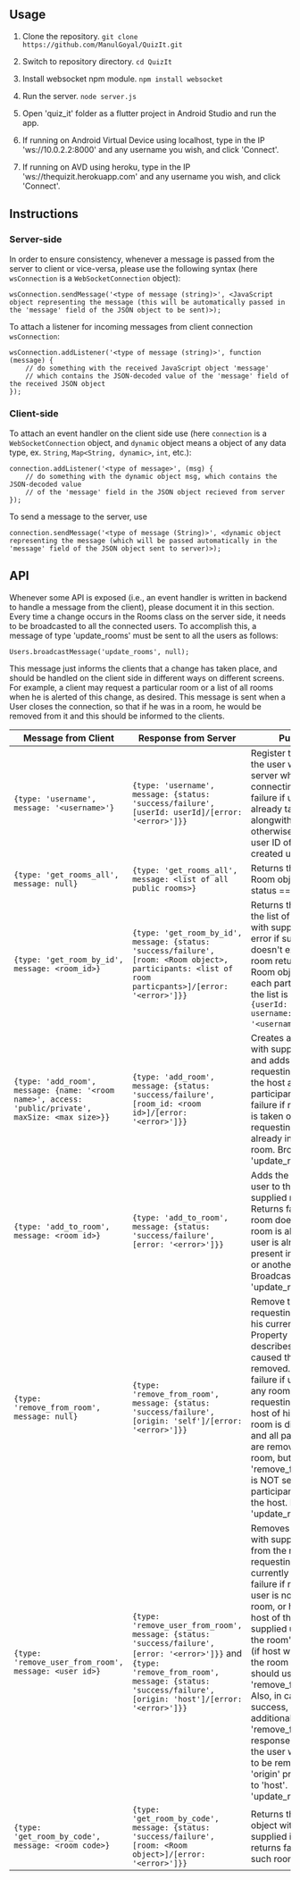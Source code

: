 ## Usage

1. Clone the repository.
`git clone https://github.com/ManulGoyal/QuizIt.git`

2. Switch to repository directory.
`cd QuizIt`

3. Install websocket npm module.
`npm install websocket`

4. Run the server.
`node server.js`

5. Open 'quiz_it' folder as a flutter project in Android Studio and run the app.

6. If running on Android Virtual Device using localhost, type in the IP 'ws://10.0.2.2:8000' and any username you wish, and click 'Connect'.

7. If running on AVD using heroku, type in the IP 'ws://thequizit.herokuapp.com' and any username you wish, and click 'Connect'.

## Instructions

### Server-side
In order to ensure consistency, whenever a message is passed from the server to client or vice-versa, please use the following syntax (here `wsConnection` is a `WebSocketConnection` object):

```
wsConnection.sendMessage('<type of message (string)>', <JavaScript object representing the message (this will be automatically passed in the 'message' field of the JSON object to be sent)>);
```
To attach a listener for incoming messages from client connection `wsConnection`:
```
wsConnection.addListener('<type of message (string)>', function (message) {
    // do something with the received JavaScript object 'message'
    // which contains the JSON-decoded value of the 'message' field of the received JSON object
});
```

### Client-side
To attach an event handler on the client side use (here `connection` is a `WebSocketConnection` object, and `dynamic` object means a object of any data type, ex. `String`, `Map<String, dynamic>`, `int`, etc.):
```
connection.addListener('<type of message>', (msg) {
    // do something with the dynamic object msg, which contains the JSON-decoded value
    // of the 'message' field in the JSON object recieved from server 
});
```
To send a message to the server, use
```
connection.sendMessage('<type of message (String)>', <dynamic object representing the message (which will be passed automatically in the 'message' field of the JSON object sent to server)>);
```

## API
Whenever some API is exposed (i.e., an event handler is written in backend to handle a message from the client), please document it in this section.
Every time a change occurs in the Rooms class on the server side, it needs to be broadcasted to all the connected users. To accomplish this, a message of type 'update_rooms' must be sent to all the users as follows:
```
Users.broadcastMessage('update_rooms', null);
```
This message just informs the clients that a change has taken place, and should be handled on the client side in different ways on different screens. For example, a client may request a particular room or a list of all rooms when he is alerted of this change, as desired. This message is sent when a User closes the connection, so that if he was in a room, he would be removed from it and this should be informed to the clients.

| Message from Client   | Response from Server | Purpose |
| --------------------- | ----------------- | -------------------- |
| `{type: 'username', message: '<username>'}` | `{type: 'username', message: {status: 'success/failure', [userId: userId]/[error: '<error>']}}` | Register the name of the user with the server while connecting. Returns failure if username is already taken alongwith an error, otherwise returns the user ID of the newly created user. | 
| `{type: 'get_rooms_all', message: null}` | `{type: 'get_rooms_all', message: <list of all public rooms>}` | Returns the list of all Room objects with status == 'public'. |
| `{type: 'get_room_by_id', message: <room_id>}` | `{type: 'get_room_by_id', message: {status: 'success/failure', [room: <Room object>, participants: <list of room particpants>]/[error: '<error>']}}` | Returns the room and the list of participants with supplies ID, and error if such a room doesn't exist. The room returned is a Room object, and each participant in the list is an object `{userId: <user id>, username: '<username>'`.|
| `{type: 'add_room', message: {name: '<room name>', access: 'public/private', maxSize: <max size>}}` | `{type: 'add_room', message: {status: 'success/failure', [room_id: <room id>]/[error: '<error>']}}` | Creates a new room with supplied data, and adds the requesting user as the host and as a participant. Returns failure if room name is taken or if requesting user is already in another room. Broadcasts 'update_rooms'.|
| `{type: 'add_to_room', message: <room id>}` | `{type: 'add_to_room', message: {status: 'success/failure', [error: '<error>']}}` | Adds the requesting user to the room with supplied room ID. Returns failure if room doesn't exist, room is already full, user is already present in this room or another room. Broadcasts 'update_rooms'.|
| `{type: 'remove_from_room', message: null}` | `{type: 'remove_from_room', message: {status: 'success/failure', [origin: 'self']/[error: '<error>']}}` | Remove the requesting user from his current room. Property 'origin' describes what caused the user to be removed. Returns failure if user is not in any room. If the requesting user is the host of his room, the room is disbanded and all participants are removed from this room, but 'remove_from_room' is NOT sent to the participants except the host. Broadcasts 'update_rooms'.|
| `{type: 'remove_user_from_room', message: <user id>}` | `{type: 'remove_user_from_room', message: {status: 'success/failure', [error: '<error>']}}` and `{type: 'remove_from_room', message: {status: 'success/failure', [origin: 'host']/[error: '<error>']}}` | Removes the user with supplied user ID from the room the requesting user is currently in. Returns failure if requesting user is not in any room, or he is not the host of this room, or supplied user ID is the room's host's ID (if host wants to leave the room himself, he should use 'remove_from_room'). Also, in case of success, an additional 'remove_from_room' response is sent to the user who is about to be removed, with 'origin' property set to 'host'. Broadcasts 'update_rooms'.|
| `{type: 'get_room_by_code', message: <room code>}` | `{type: 'get_room_by_code', message: {status: 'success/failure', [room: <Room object>]/[error: '<error>']}}` | Returns the Room object with the supplied invite code; returns failure if no such room exists. |


